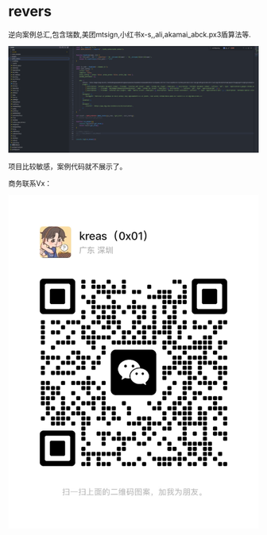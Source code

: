 # revers
逆向案例总汇,包含瑞数,美团mtsign,小红书x-s,,ali,akamai_abck.px3盾算法等.

![1685775757399](1685775757399.png)

项目比较敏感，案例代码就不展示了。

商务联系Vx：

![avat](avat.jpg)

